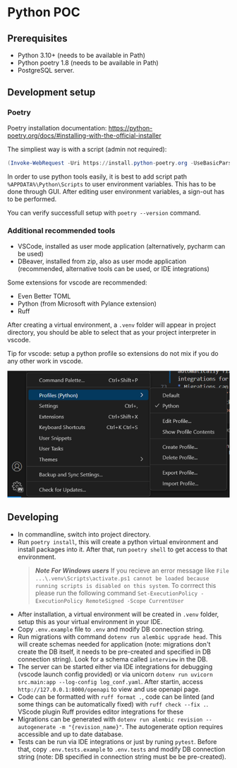 # Python POC

## Prerequisites

* Python 3.10+ (needs to be available in Path)
* Python poetry 1.8 (needs to be available in Path)
* PostgreSQL server.

## Development setup

### Poetry

Poetry installation documentation: https://python-poetry.org/docs/#installing-with-the-official-installer

The simpliest way is with a script (admin not required):

```powershell
(Invoke-WebRequest -Uri https://install.python-poetry.org -UseBasicParsing).Content | py - --version 1.8.0
```

In order to use python tools easily, it is best to add script path `%APPDATA%\Python\Scripts` to user environment variables. This has to be done through GUI. After editing user environment variables, a sign-out has to be performed.


You can verify successfull setup with `poetry --version` command.

### Additional recommended tools

* VSCode, installed as user mode application (alternatively, pycharm can be used)
* DBeaver, installed from zip, also as user mode application (recommended, alternative tools can be used, or IDE integrations)

Some extensions for vscode are recommended:
* Even Better TOML
* Python (from Microsoft with Pylance extension)
* Ruff

After creating a virtual environment, a `.venv` folder will appear in project directory, you should be able to select that as your project interpreter in vscode.

Tip for vscode: setup a python profile so extensions do not mix if you do any other work in vscode.

![Python Profile](docs/profile.png)

## Developing

* In commandline, switch into project directory.
* Run `poetry install`, this will create a python virtual environment and install packages into it.
After that, run `poetry shell` to get access to that environment.
    > **_Note For Windows users_** If you recieve an error message like `File ...\.venv\Scripts\activate.ps1 cannot be loaded because running scripts is disabled on this system`. To corrrect this please run the following command
    `Set-ExecutionPolicy -ExecutionPolicy RemoteSigned -Scope CurrentUser`
* After installation, a virtual environment will be created in `.venv` folder, setup this as your virtual environment in your IDE.
* Copy `.env.example` file to `.env` and modify DB connection string.
* Run migrations with command `dotenv run alembic upgrade head`. This will create schemas needed for application (note: migrations don't create the DB itself, it needs to be pre-created and specified in DB connection string). Look for a schema called `interview` in the DB.
* The server can be started either via IDE integrations for debugging (vscode launch config provided) or via unicorn `dotenv run uvicorn src.main:app --log-config log_conf.yaml`. After startin, access `http://127.0.0.1:8000/openapi` to view and use openapi page.
* Code can be formatted with `ruff format .`, code can be linted (and some things can be automatically fixed) with `ruff check --fix .`. VScode plugin Ruff provides editor integrations for these
* Migrations can be generated with `dotenv run alembic revision --autogenerate -m "{revision_name}"`. The autogenerate option requires accessible and up to date database.
* Tests can be run via IDE integrations or just by runing `pytest`. Before that, copy `.env.tests.example` to `.env.tests` and modify DB connection string (note: DB specified in connection string must be be pre-created).